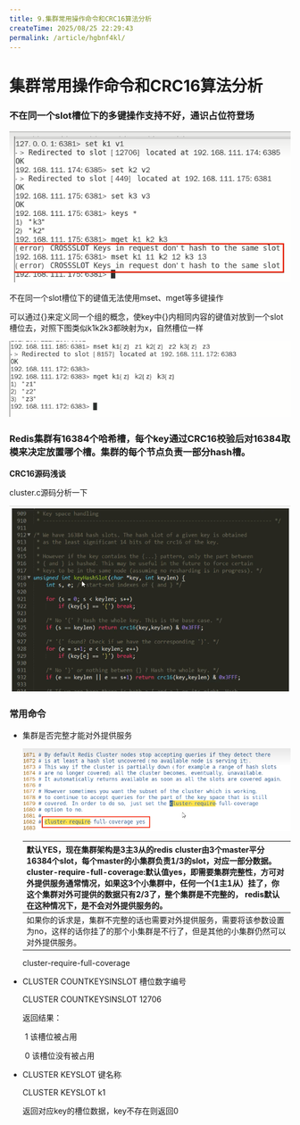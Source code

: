 ```yaml
---
title: 9.集群常用操作命令和CRC16算法分析
createTime: 2025/08/25 22:29:43
permalink: /article/hgbnf4kl/
---
```

# 集群常用操作命令和CRC16算法分析

### 不在同一个slot槽位下的多键操作支持不好，通识占位符登场

![](images/48.集群取值失败.jpg)

不在同一个slot槽位下的键值无法使用mset、mget等多键操作

可以通过{}来定义同一个组的概念，使key中{}内相同内容的键值对放到一个slot槽位去，对照下图类似k1k2k3都映射为x，自然槽位一样

![](images/49.集群通配符获取.jpg)

### Redis集群有16384个哈希槽，每个key通过CRC16校验后对16384取模来决定放置哪个槽。集群的每个节点负责一部分hash槽。

**CRC16源码浅谈**

cluster.c源码分析一下

![](images/50.crc16源码浅谈.jpg)

### 常用命令

- 集群是否完整才能对外提供服务

  ![](images/51.集群是否完整才能对外提供服务..jpg)

  | 默认YES，现在集群架构是3主3从的redis cluster由3个master平分16384个slot，每个master的小集群负责1/3的slot，对应一部分数据。cluster-require-full-coverage:默认值yes，即需要集群完整性，方可对外提供服务通常情况，如果这3个小集群中，任何一个(1主1从）挂了，你这个集群对外可提供的数据只有2/3了，整个集群是不完整的， redis默认在这种情况下，是不会对外提供服务的。 |
  | ---------------------------------------- |
  | 如果你的诉求是，集群不完整的话也需要对外提供服务，需要将该参数设置为no，这样的话你挂了的那个小集群是不行了，但是其他的小集群仍然可以对外提供服务。 |

  cluster-require-full-coverage

- CLUSTER COUNTKEYSINSLOT 槽位数字编号

  CLUSTER COUNTKEYSINSLOT 12706

  返回结果：

  ​	1 该槽位被占用

  ​	0 该槽位没有被占用

- CLUSTER KEYSLOT 键名称

  CLUSTER KEYSLOT k1

  返回对应key的槽位数据，key不存在则返回0



